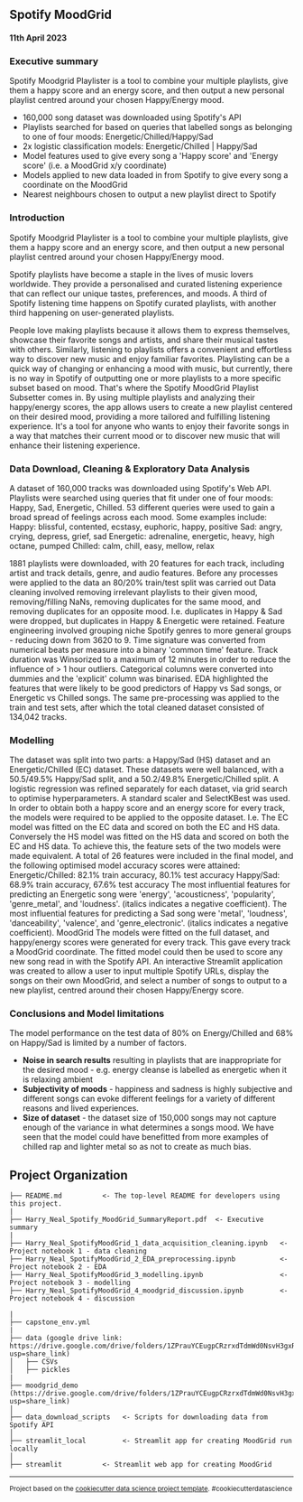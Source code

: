 ## Spotify MoodGrid
#### 11th April 2023

### Executive summary
Spotify Moodgrid Playlister is a tool to combine your multiple playlists, give them a happy score and an energy score, and then output a new personal playlist centred around your chosen Happy/Energy mood.

- 160,000 song dataset was downloaded using Spotify's API
- Playlists searched for based on queries that labelled songs as belonging to one of four moods:  Energetic/Chilled/Happy/Sad
- 2x logistic classification models:  Energetic/Chilled  |  Happy/Sad
- Model features used to give every song a 'Happy score' and 'Energy score' (i.e. a MoodGrid x/y coordinate)
- Models applied to new data loaded in from Spotify to give every song a coordinate on the MoodGrid
- Nearest neighbours chosen to output a new playlist direct to Spotify

### Introduction
Spotify Moodgrid Playlister is a tool to combine your multiple playlists, give them a happy score and an energy score, and then output a new personal playlist centred around your chosen Happy/Energy mood.

Spotify playlists have become a staple in the lives of music lovers worldwide. They provide a personalised and curated listening experience that can reflect our unique tastes, preferences, and moods. A third of Spotify listening time happens on Spotify curated playlists, with another third happening on user-generated playlists.

People love making playlists because it allows them to express themselves, showcase their favorite songs and artists, and share their musical tastes with others. Similarly, listening to playlists offers a convenient and effortless way to discover new music and enjoy familiar favorites.  Playlisting can be a quick way of changing or enhancing a mood with music, but currently, there is no way in Spotify of outputting one or more playlists to a more specific subset based on mood.  That's where the Spotify MoodGrid Playlist Subsetter comes in. By using multiple playlists and analyzing their happy/energy scores, the app allows users to create a new playlist centered on their desired mood, providing a more tailored and fulfilling listening experience. It's a tool for anyone who wants to enjoy their favorite songs in a way that matches their current mood or to discover new music that will enhance their listening experience.

### Data Download, Cleaning & Exploratory Data Analysis
A dataset of 160,000 tracks was downloaded using Spotify's Web API.  Playlists were searched using queries that fit under one of four moods:  Happy, Sad, Energetic, Chilled.  53 different queries were used to gain a broad spread of feelings across each mood.  Some examples include:
Happy: blissful, contented, ecstasy, euphoric, happy, positive
Sad: angry, crying, depress, grief, sad
Energetic: adrenaline, energetic, heavy, high octane, pumped
Chilled:  calm, chill, easy, mellow, relax

1881 playlists were downloaded, with 20 features for each track, including artist and track details, genre, and audio features.
Before any processes were applied to the data an 80/20% train/test split was carried out
Data cleaning involved removing irrelevant playlists to their given mood, removing/filling NaNs, removing duplicates for the same mood, and removing duplicates for an opposite mood.  I.e. duplicates in Happy & Sad were dropped, but duplicates in Happy & Energetic were retained.
Feature engineering involved grouping niche Spotify genres to more general groups - reducing down from 3620  to 9.  Time signature was converted from numerical beats per measure into a binary 'common time' feature.  Track duration was Winsorized to a maximum of  12 minutes in order to reduce the influence of > 1 hour outliers.  Categorical columns were converted into dummies and the 'explicit' column was binarised.
EDA highlighted the features that were likely to be good predictors of Happy vs Sad songs, or Energetic vs Chilled songs.
The same pre-processing was applied to the train and test sets, after which the total cleaned dataset consisted of 134,042 tracks.

### Modelling
The dataset was split into two parts: a Happy/Sad (HS) dataset and an Energetic/Chilled (EC) dataset.
These datasets were well balanced, with a 50.5/49.5% Happy/Sad split, and a 50.2/49.8% Energetic/Chilled split.
A logistic regression was refined separately for each dataset, via grid search to optimise hyperparameters. A standard scaler and SelectKBest was used.  In order to obtain both a happy score and an energy score for every  track, the models were required to be applied to the opposite dataset.  I.e. The EC model was fitted on the EC data and scored on both the EC and HS data.  Conversely the HS model was fitted on the HS data and scored on both the EC and HS data.  To achieve this, the feature sets of the two models were made equivalent.  A total of 26 features were included in the final model, and the following optimised model accuracy scores were attained:
Energetic/Chilled: 82.1% train accuracy, 80.1% test accuracy
Happy/Sad: 68.9% train accuracy, 67.6% test accuracy
The most influential features for predicting an Energetic song were 'energy', 'acousticness', 'popularity', 'genre_metal', and 'loudness'. (italics indicates a negative coefficient).
The most influential features for predicting a Sad song were 'metal', 'loudness', 'danceability', 'valence', and 'genre_electronic'.   (italics indicates a negative coefficient).
MoodGrid
The models were fitted on the full dataset, and happy/energy scores were generated for every track.  This gave every track a MoodGrid coordinate.  The fitted model could then be used to score any new song read in with the Spotify API.  An interactive Streamlit application was created to allow a user to input multiple Spotify URLs, display the songs on their own MoodGrid, and select a number of songs to output to a new playlist, centred around their chosen Happy/Energy score.

### Conclusions and Model limitations

The model performance on the test data of 80% on Energy/Chilled and 68% on Happy/Sad is limited by a number of factors.

- **Noise in search results** resulting in playlists that are inappropriate for the desired mood - e.g. energy cleanse is labelled as energetic when it is relaxing ambient
- **Subjectivity of moods** - happiness and sadness is highly subjective and different songs can evoke different feelings for a variety of different reasons and lived experiences.
- **Size of dataset** - the dataset size of 150,000 songs may not capture enough of the variance in what determines a songs mood.  We have seen that the model could have benefitted from more examples of chilled rap and lighter metal so as not to create as much bias.


Project Organization
------------

    
    ├── README.md          <- The top-level README for developers using this project.
    |
    ├── Harry_Neal_Spotify_MoodGrid_SummaryReport.pdf  <- Executive summary
    |
    ├── Harry_Neal_SpotifyMoodGrid_1_data_acquisition_cleaning.ipynb   <- Project notebook 1 - data cleaning
    ├── Harry_Neal_SpotifyMoodGrid_2_EDA_preprocessing.ipynb           <- Project notebook 2 - EDA
    ├── Harry_Neal_SpotifyMoodGrid_3_modelling.ipynb                   <- Project notebook 3 - modelling
    ├── Harry_Neal_SpotifyMoodGrid_4_moodgrid_discussion.ipynb         <- Project notebook 4 - discussion

    |
    ├── capstone_env.yml
    |
    ├── data (google drive link: https://drive.google.com/drive/folders/1ZPrauYCEugpCRzrxdTdmWd0NsvH3gxRc?usp=share_link)
    │   ├── CSVs       
    │   ├── pickles        
    |
    ├── moodgrid_demo (https://drive.google.com/drive/folders/1ZPrauYCEugpCRzrxdTdmWd0NsvH3gxRc?usp=share_link)       
    │   
    ├── data_download_scripts   <- Scripts for downloading data from Spotify API
    │
    ├── streamlit_local         <- Streamlit app for creating MoodGrid run locally
    │
    ├── streamlit          <- Streamlit web app for creating MoodGrid
    


--------

<p><small>Project based on the <a target="_blank" href="https://drivendata.github.io/cookiecutter-data-science/">cookiecutter data science project template</a>. #cookiecutterdatascience</small></p>
